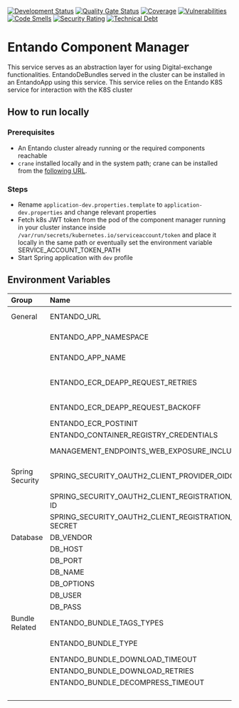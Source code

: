 [![Development Status](https://github.com/entando-k8s/entando-component-manager/actions/workflows/pr.yml/badge.svg)](https://github.com/entando-k8s/entando-component-manager/actions/workflows/pr.yml)
[![Quality Gate Status](https://sonarcloud.io/api/project_badges/measure?project=entando-k8s_entando-component-manager&metric=alert_status)](https://sonarcloud.io/dashboard?id=entando-k8s_entando-component-manager)
[![Coverage](https://sonarcloud.io/api/project_badges/measure?project=entando-k8s_entando-component-manager&metric=coverage)](https://entando-k8s.github.io/devops-results/entando-component-manager/master/jacoco/index.html)
[![Vulnerabilities](https://sonarcloud.io/api/project_badges/measure?project=entando-k8s_entando-component-manager&metric=vulnerabilities)](https://entando-k8s.github.io/devops-results/entando-component-manager/master/dependency-check-report.html)
[![Code Smells](https://sonarcloud.io/api/project_badges/measure?project=entando-k8s_entando-component-manager&metric=code_smells)](https://sonarcloud.io/dashboard?id=entando-k8s_entando-component-manager)
[![Security Rating](https://sonarcloud.io/api/project_badges/measure?project=entando-k8s_entando-component-manager&metric=security_rating)](https://sonarcloud.io/dashboard?id=entando-k8s_entando-component-manager)
[![Technical Debt](https://sonarcloud.io/api/project_badges/measure?project=entando-k8s_entando-component-manager&metric=sqale_index)](https://sonarcloud.io/dashboard?id=entando-k8s_entando-component-manager)

# Entando Component Manager
This service serves as an abstraction layer for using Digital-exchange functionalities.
EntandoDeBundles served in the cluster can be installed in an EntandoApp using this service. This service relies on the Entando K8S service for interaction with the K8S cluster

## How to run locally

### Prerequisites
 - An Entando cluster already running or the required components reachable
 - `crane` installed locally and in the system path; crane can be installed from the [following URL](https://github.com/google/go-containerregistry/tree/main/cmd/crane).

### Steps

- Rename `application-dev.properties.template` to `application-dev.properties` and change relevant properties
- Fetch k8s JWT token from the pod of the component manager running in your cluster instance inside `/var/run/secrets/kubernetes.io/serviceaccount/token` and place it locally in the same path or eventually set the environment variable SERVICE_ACCOUNT_TOKEN_PATH
- Start Spring application with `dev` profile

## Environment Variables
| Group | Name | Value [default] | Description |
| :---   | :--- | :--- |:--- |
| General | ENTANDO_URL                 |  | The URL to access the Entando App instance                            |
|     | ENTANDO_APP_NAMESPACE                                        | [test-namespace] | The kubernetes namespace where the entando app is running |
|     | ENTANDO_APP_NAME                                             | [test-entando] | The entando app name that this service is in |
|    | ENTANDO_ECR_DEAPP_REQUEST_RETRIES    | [3] |  Number of times the CM retries the component create/update before giving up     |
|    | ENTANDO_ECR_DEAPP_REQUEST_BACKOFF       | [5] |  Seconds to wait before the next attempt is executed     |
|    | ENTANDO_ECR_POSTINIT        |  |  Configuration of the postinit process      |
|    | ENTANDO_CONTAINER_REGISTRY_CREDENTIALS   | [null] | Credentials for each container registry    |
|    | MANAGEMENT_ENDPOINTS_WEB_EXPOSURE_INCLUDE     | [not enabled] |  To enable component-manager /actuator/info     |
|Spring Security| SPRING_SECURITY_OAUTH2_CLIENT_PROVIDER_OIDC_ISSUER-URI  | |  The issuer of the token, e.g., http://insecure-keycloak-cacms.apps.serv.run/auth/realms/entando                 |
|     |SPRING_SECURITY_OAUTH2_CLIENT_REGISTRATION_OIDC_CLIENT-ID   |  | The client id for the service                                                                                 |
|     |SPRING_SECURITY_OAUTH2_CLIENT_REGISTRATION_OIDC_CLIENT-SECRET| | The client secret         |
| Database | DB_VENDOR             | [postgres] | Which database will be used     |
|    | DB_HOST      | [localhost] | Database host |
|    | DB_PORT  | [5432] | Database port |
|    | DB_NAME    | [digital_exchange] | Database name |
|    | DB_OPTIONS           | [useSSL=false] | Database options |
|    | DB_USER       | [admin] | Database user |
|    | DB_PASS        | [admin] | Database password |
| Bundle Related | ENTANDO_BUNDLE_TAGS_TYPES       | dev, [prod] | To generate EntandoDeBundle CRs using tags to select for dev, prod, or both |
|     | ENTANDO_BUNDLE_TYPE           | npm, [git] | The bundle type that should be handled by this service |
|    | ENTANDO_BUNDLE_DOWNLOAD_TIMEOUT    | [300] | Download timeout in seconds   |
|    | ENTANDO_BUNDLE_DOWNLOAD_RETRIES   | [3] |  Max download attempts         |
|    | ENTANDO_BUNDLE_DECOMPRESS_TIMEOUT | [600] |  Decompress timeout in seconds     |
|    |          | [] |       |


